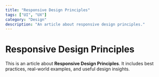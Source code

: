 ```yaml
---
title: "Responsive Design Principles"
tags: ["UI", "UX"]
category: "Design"
description: "An article about responsive design principles."
---
```


# Responsive Design Principles

This is an article about **Responsive Design Principles**. It includes best practices, real-world examples, and useful design insights.
